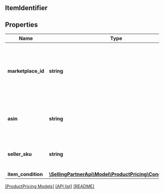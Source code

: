 ## ItemIdentifier

## Properties

Name | Type | Description | Notes
------------ | ------------- | ------------- | -------------
**marketplace_id** | **string** | A marketplace identifier. Specifies the marketplace from which prices are returned. |
**asin** | **string** | The Amazon Standard Identification Number (ASIN) of the item. | [optional]
**seller_sku** | **string** | The seller stock keeping unit (SKU) of the item. | [optional]
**item_condition** | [**\SellingPartnerApi\Model\ProductPricing\ConditionType**](ConditionType.md) |  |

[[ProductPricing Models]](../) [[API list]](../../Api) [[README]](../../../README.md)
